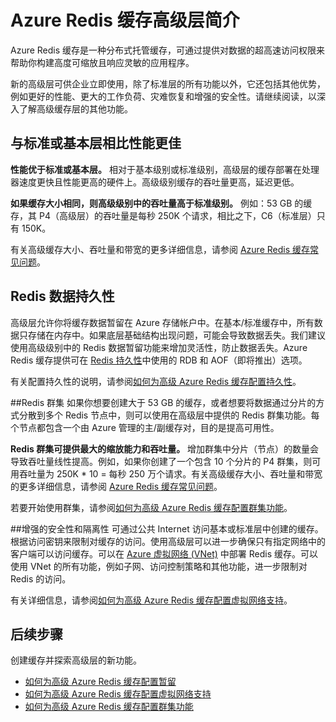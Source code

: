 <properties 
	pageTitle="Azure Redis 缓存高级层简介" 
	description="了解如何为高级层 Azure Redis 缓存实例创建和管理 Redis 持久性、Redis 群集和 VNET 支持" 
	services="redis-cache" 
	documentationCenter="" 
	authors="steved0x" 
	manager="dwrede" 
	editor=""/>

<tags
	ms.service="cache"
	ms.date="10/02/2015"
	wacn.date="11/27/2015"/>

# Azure Redis 缓存高级层简介
Azure Redis 缓存是一种分布式托管缓存，可通过提供对数据的超高速访问权限来帮助你构建高度可缩放且响应灵敏的应用程序。

新的高级层可供企业立即使用，除了标准层的所有功能以外，它还包括其他优势，例如更好的性能、更大的工作负荷、灾难恢复和增强的安全性。请继续阅读，以深入了解高级缓存层的其他功能。

## 与标准或基本层相比性能更佳
**性能优于标准或基本层。** 相对于基本级别或标准级别，高级层的缓存部署在处理器速度更快且性能更高的硬件上。高级级别缓存的吞吐量更高，延迟更低。

**如果缓存大小相同，则高级级别中的吞吐量高于标准级别。** 例如：53 GB 的缓存，其 P4（高级层）的吞吐量是每秒 250K 个请求，相比之下，C6（标准层）只有 150K。

有关高级缓存大小、吞吐量和带宽的更多详细信息，请参阅 [Azure Redis 缓存常见问题](/documentation/articles/cache-faq#what-redis-cache-offering-and-size-should-i-use)。

## Redis 数据持久性
高级层允许你将缓存数据暂留在 Azure 存储帐户中。在基本/标准缓存中，所有数据只存储在内存中。如果底层基础结构出现问题，可能会导致数据丢失。我们建议使用高级级别中的 Redis 数据暂留功能来增加灵活性，防止数据丢失。Azure Redis 缓存提供可在 [Redis 持久性](http://redis.io/topics/persistence)中使用的 RDB 和 AOF（即将推出）选项。

有关配置持久性的说明，请参阅[如何为高级 Azure Redis 缓存配置持久性](/documentation/articles/cache-how-to-premium-persistence)。

##Redis 群集
如果你想要创建大于 53 GB 的缓存，或者想要将数据通过分片的方式分散到多个 Redis 节点中，则可以使用在高级层中提供的 Redis 群集功能。每个节点都包含一个由 Azure 管理的主/副缓存对，目的是提高可用性。

**Redis 群集可提供最大的缩放能力和吞吐量。** 增加群集中分片（节点）的数量会导致吞吐量线性提高。例如，如果你创建了一个包含 10 个分片的 P4 群集，则可用吞吐量为 250K * 10 = 每秒 250 万个请求。有关高级缓存大小、吞吐量和带宽的更多详细信息，请参阅 [Azure Redis 缓存常见问题](/documentation/articles/cache-faq#what-redis-cache-offering-and-size-should-i-use)。

若要开始使用群集，请参阅[如何为高级 Azure Redis 缓存配置群集功能](/documentation/articles/cache-how-to-premium-clustering)。

##增强的安全性和隔离性
可通过公共 Internet 访问基本或标准层中创建的缓存。根据访问密钥来限制对缓存的访问。使用高级层可以进一步确保只有指定网络中的客户端可以访问缓存。可以在 [Azure 虚拟网络 (VNet)](/home/features/networking/) 中部署 Redis 缓存。可以使用 VNet 的所有功能，例如子网、访问控制策略和其他功能，进一步限制对 Redis 的访问。

有关详细信息，请参阅[如何为高级 Azure Redis 缓存配置虚拟网络支持](/documentation/articles/cache-how-to-premium-vnet)。

## 后续步骤

创建缓存并探索高级层的新功能。

-	[如何为高级 Azure Redis 缓存配置暂留](/documentation/articles/cache-how-to-premium-persistence)
-	[如何为高级 Azure Redis 缓存配置虚拟网络支持](/documentation/articles/cache-how-to-premium-vnet)
-	[如何为高级 Azure Redis 缓存配置群集功能](/documentation/articles/cache-how-to-premium-clustering)
  

<!---HONumber=82-->